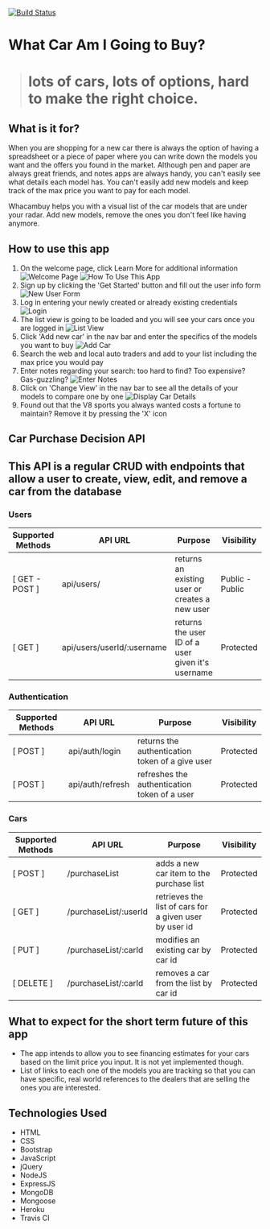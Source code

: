 [![Build Status](https://travis-ci.org/steffencrespo/car-purchase-decision.svg?branch=master)](https://travis-ci.org/steffencrespo/car-purchase-decision)

What Car Am I Going to Buy?
===========================
> # lots of cars, lots of options, hard to make the right choice. 

What is it for?
---------------
When you are shopping for a new car there is always the option of having a spreadsheet or a piece of paper where you can write down the models you want and the offers you found in the market. Although pen and paper are always great friends, and notes apps are always handy, you can't easily see what details each model has. You can't easily add new models and keep track of the max price you want to pay for each model.

Whacambuy helps you with a visual list of the car models that are under your radar. Add new models, remove the ones you don't feel like having anymore.

How to use this app
-------------------
1. On the welcome page, click Learn More for additional information
  ![Welcome Page](/README-images/1-welcome.png "Welcome Page")
  ![How To Use This App](/README-images/2-howto.png "How To Use")
2. Sign up by clicking the 'Get Started' button and fill out the user info form
  ![New User Form](/README-images/3-signup.png "Sign Up")
3. Log in entering your newly created or already existing credentials
  ![Login](/README-images/4-login.png "Login Page")
4. The list view is going to be loaded and you will see your cars once you are logged in
  ![List View](/README-images/5-list-view.png "List View")
5. Click 'Add new car' in the nav bar and enter the specifics of the models you want to buy
  ![Add Car](/README-images/7-add-car.png "Add Car Form")
6. Search the web and local auto traders and add to your list including the max price you would pay
7. Enter notes regarding your search: too hard to find? Too expensive? Gas-guzzling?
  ![Enter Notes](/README-images/8-edit-car.png "Edit Car Comments")
8. Click on 'Change View' in the nav bar to see all the details of your models to compare one by one
  ![Display Car Details](/README-images/6-simplified-list.png "Car Details")
9. Found out that the V8 sports you always wanted costs a fortune to maintain? Remove it by pressing the 'X' icon

Car Purchase Decision API
------------------------
## This API is a regular CRUD with endpoints that allow a user to create, view, edit, and remove a car from the database  

### Users
Supported Methods | API URL | Purpose | Visibility
----------------- | ------- | ------- | ---------
[ GET - POST ] | api/users/ | returns an existing user or creates a new user | Public - Public
[ GET ] | api/users/userId/:username | returns the user ID of a user given it's username | Protected

### Authentication
Supported Methods | API URL | Purpose | Visibility
----------------- | ------- | ------- | ---------
[ POST ] | api/auth/login | returns the authentication token of a give user | Protected
[ POST ] | api/auth/refresh | refreshes the authentication token of a user | Protected

### Cars
Supported Methods | API URL | Purpose | Visibility 
----------------- | ------- | ------- | ---------
[ POST ] | /purchaseList | adds a new car item to the purchase list | Protected
[ GET ] | /purchaseList/:userId | retrieves the list of cars for a given user by user id | Protected
[ PUT ] | /purchaseList/:carId | modifies an existing car by car id | Protected
[ DELETE ] | /purchaseList/:carId | removes a car from the list by car id | Protected

What to expect for the short term future of this app
----------------------------------------------------
* The app intends to allow you to see financing estimates for your cars based on the limit price you input. It is not yet implemented though.
* List of links to each one of the models you are tracking so that you can have specific, real world references to the dealers that are selling the ones you are interested.

Technologies Used
-----------------
* HTML
* CSS
* Bootstrap
* JavaScript
* jQuery
* NodeJS
* ExpressJS
* MongoDB
* Mongoose
* Heroku
* Travis CI